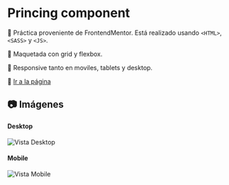 # Princing component

:pushpin: Práctica proveniente de FrontendMentor.  Está realizado usando `<HTML>`, `<SASS>` y `<JS>`.

:pushpin: Maquetada con grid y flexbox.

:pushpin: Responsive tanto en moviles, tablets y desktop.

:link: <a href="https://pricingcomponent-carlosmartedev.netlify.app/" target="_blank" title="¡Ir!">Ir a la página</a>


## :camera: Imágenes

#### Desktop

![Vista Desktop](https://i.postimg.cc/ZK1kF3K6/desktop.png "Desktop")

#### Mobile

![Vista Mobile](https://i.postimg.cc/BnDrh6Xk/mobile.png "Mobile")
